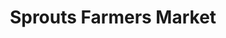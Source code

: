 ---
title: "Sprouts Farmers Market"
url: /mesa/sprouts-farmers-market-south-signal-butte-road/
shop: supermarket
---